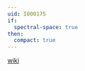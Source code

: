 ```yaml
---
uid: I000175
if:
  spectral-space: true
then:
  compact: true
---
```

[wiki](http://en.wikipedia.org/wiki/Sober_space)

